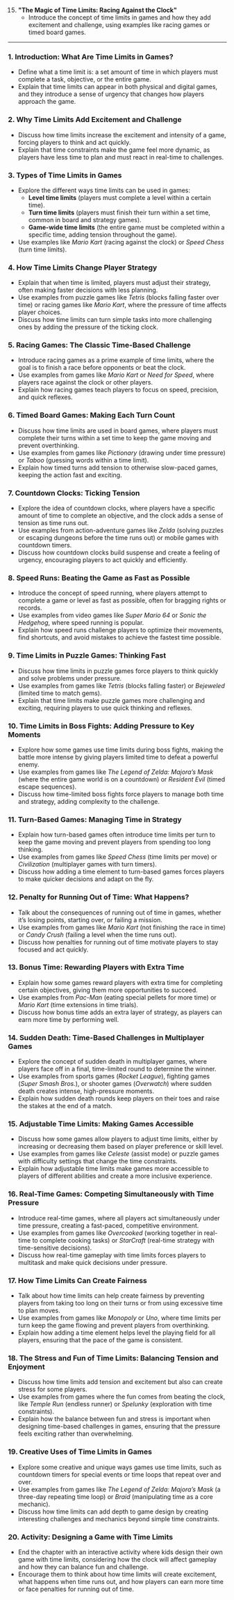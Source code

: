 15. **"The Magic of Time Limits: Racing Against the Clock"**
    - Introduce the concept of time limits in games and how they add excitement and challenge, using examples like racing games or timed board games.

---

### 1. **Introduction: What Are Time Limits in Games?**
   - Define what a time limit is: a set amount of time in which players must complete a task, objective, or the entire game.
   - Explain that time limits can appear in both physical and digital games, and they introduce a sense of urgency that changes how players approach the game.

### 2. **Why Time Limits Add Excitement and Challenge**
   - Discuss how time limits increase the excitement and intensity of a game, forcing players to think and act quickly.
   - Explain that time constraints make the game feel more dynamic, as players have less time to plan and must react in real-time to challenges.

### 3. **Types of Time Limits in Games**
   - Explore the different ways time limits can be used in games:
     - **Level time limits** (players must complete a level within a certain time).
     - **Turn time limits** (players must finish their turn within a set time, common in board and strategy games).
     - **Game-wide time limits** (the entire game must be completed within a specific time, adding tension throughout the game).
   - Use examples like *Mario Kart* (racing against the clock) or *Speed Chess* (turn time limits).

### 4. **How Time Limits Change Player Strategy**
   - Explain that when time is limited, players must adjust their strategy, often making faster decisions with less planning.
   - Use examples from puzzle games like *Tetris* (blocks falling faster over time) or racing games like *Mario Kart*, where the pressure of time affects player choices.
   - Discuss how time limits can turn simple tasks into more challenging ones by adding the pressure of the ticking clock.

### 5. **Racing Games: The Classic Time-Based Challenge**
   - Introduce racing games as a prime example of time limits, where the goal is to finish a race before opponents or beat the clock.
   - Use examples from games like *Mario Kart* or *Need for Speed*, where players race against the clock or other players.
   - Explain how racing games teach players to focus on speed, precision, and quick reflexes.

### 6. **Timed Board Games: Making Each Turn Count**
   - Discuss how time limits are used in board games, where players must complete their turns within a set time to keep the game moving and prevent overthinking.
   - Use examples from games like *Pictionary* (drawing under time pressure) or *Taboo* (guessing words within a time limit).
   - Explain how timed turns add tension to otherwise slow-paced games, keeping the action fast and exciting.

### 7. **Countdown Clocks: Ticking Tension**
   - Explore the idea of countdown clocks, where players have a specific amount of time to complete an objective, and the clock adds a sense of tension as time runs out.
   - Use examples from action-adventure games like *Zelda* (solving puzzles or escaping dungeons before the time runs out) or mobile games with countdown timers.
   - Discuss how countdown clocks build suspense and create a feeling of urgency, encouraging players to act quickly and efficiently.

### 8. **Speed Runs: Beating the Game as Fast as Possible**
   - Introduce the concept of speed running, where players attempt to complete a game or level as fast as possible, often for bragging rights or records.
   - Use examples from video games like *Super Mario 64* or *Sonic the Hedgehog*, where speed running is popular.
   - Explain how speed runs challenge players to optimize their movements, find shortcuts, and avoid mistakes to achieve the fastest time possible.

### 9. **Time Limits in Puzzle Games: Thinking Fast**
   - Discuss how time limits in puzzle games force players to think quickly and solve problems under pressure.
   - Use examples from games like *Tetris* (blocks falling faster) or *Bejeweled* (limited time to match gems).
   - Explain that time limits make puzzle games more challenging and exciting, requiring players to use quick thinking and reflexes.

### 10. **Time Limits in Boss Fights: Adding Pressure to Key Moments**
   - Explore how some games use time limits during boss fights, making the battle more intense by giving players limited time to defeat a powerful enemy.
   - Use examples from games like *The Legend of Zelda: Majora’s Mask* (where the entire game world is on a countdown) or *Resident Evil* (timed escape sequences).
   - Discuss how time-limited boss fights force players to manage both time and strategy, adding complexity to the challenge.

### 11. **Turn-Based Games: Managing Time in Strategy**
   - Explain how turn-based games often introduce time limits per turn to keep the game moving and prevent players from spending too long thinking.
   - Use examples from games like *Speed Chess* (time limits per move) or *Civilization* (multiplayer games with turn timers).
   - Discuss how adding a time element to turn-based games forces players to make quicker decisions and adapt on the fly.

### 12. **Penalty for Running Out of Time: What Happens?**
   - Talk about the consequences of running out of time in games, whether it’s losing points, starting over, or failing a mission.
   - Use examples from games like *Mario Kart* (not finishing the race in time) or *Candy Crush* (failing a level when the time runs out).
   - Discuss how penalties for running out of time motivate players to stay focused and act quickly.

### 13. **Bonus Time: Rewarding Players with Extra Time**
   - Explain how some games reward players with extra time for completing certain objectives, giving them more opportunities to succeed.
   - Use examples from *Pac-Man* (eating special pellets for more time) or *Mario Kart* (time extensions in time trials).
   - Discuss how bonus time adds an extra layer of strategy, as players can earn more time by performing well.

### 14. **Sudden Death: Time-Based Challenges in Multiplayer Games**
   - Explore the concept of sudden death in multiplayer games, where players face off in a final, time-limited round to determine the winner.
   - Use examples from sports games (*Rocket League*), fighting games (*Super Smash Bros.*), or shooter games (*Overwatch*) where sudden death creates intense, high-pressure moments.
   - Explain how sudden death rounds keep players on their toes and raise the stakes at the end of a match.

### 15. **Adjustable Time Limits: Making Games Accessible**
   - Discuss how some games allow players to adjust time limits, either by increasing or decreasing them based on player preference or skill level.
   - Use examples from games like *Celeste* (assist mode) or puzzle games with difficulty settings that change the time constraints.
   - Explain how adjustable time limits make games more accessible to players of different abilities and create a more inclusive experience.

### 16. **Real-Time Games: Competing Simultaneously with Time Pressure**
   - Introduce real-time games, where all players act simultaneously under time pressure, creating a fast-paced, competitive environment.
   - Use examples from games like *Overcooked* (working together in real-time to complete cooking tasks) or *StarCraft* (real-time strategy with time-sensitive decisions).
   - Discuss how real-time gameplay with time limits forces players to multitask and make quick decisions under pressure.

### 17. **How Time Limits Can Create Fairness**
   - Talk about how time limits can help create fairness by preventing players from taking too long on their turns or from using excessive time to plan moves.
   - Use examples from games like *Monopoly* or *Uno*, where time limits per turn keep the game flowing and prevent players from overthinking.
   - Explain how adding a time element helps level the playing field for all players, ensuring that the pace of the game is consistent.

### 18. **The Stress and Fun of Time Limits: Balancing Tension and Enjoyment**
   - Discuss how time limits add tension and excitement but also can create stress for some players.
   - Use examples from games where the fun comes from beating the clock, like *Temple Run* (endless runner) or *Spelunky* (exploration with time constraints).
   - Explain how the balance between fun and stress is important when designing time-based challenges in games, ensuring that the pressure feels exciting rather than overwhelming.

### 19. **Creative Uses of Time Limits in Games**
   - Explore some creative and unique ways games use time limits, such as countdown timers for special events or time loops that repeat over and over.
   - Use examples from games like *The Legend of Zelda: Majora’s Mask* (a three-day repeating time loop) or *Braid* (manipulating time as a core mechanic).
   - Discuss how time limits can add depth to game design by creating interesting challenges and mechanics beyond simple time constraints.

### 20. **Activity: Designing a Game with Time Limits**
   - End the chapter with an interactive activity where kids design their own game with time limits, considering how the clock will affect gameplay and how they can balance fun and challenge.
   - Encourage them to think about how time limits will create excitement, what happens when time runs out, and how players can earn more time or face penalties for running out of time.